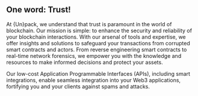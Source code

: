 ## One word: Trust!

At {Un}pack, we understand that trust is paramount in the world of blockchain. Our mission is simple: to enhance the security and reliability of your blockchain interactions. With our arsenal of tools and expertise, we offer insights and solutions to safeguard your transactions from corrupted smart contracts and actors. From reverse engineering smart contracts to real-time network forensics, we empower you with the knowledge and resources to make informed decisions and protect your assets.

Our low-cost Application Programmable Interfaces (APIs), including smart integrations, enable seamless integration into your Web3 applications, fortifying you and your clients against spams and attacks.
